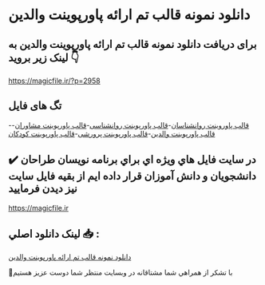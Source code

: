# دانلود نمونه قالب تم ارائه پاورپوینت والدین

## برای دریافت دانلود نمونه قالب تم ارائه پاورپوینت والدین به لینک زیر بروید 👇

https://magicfile.ir/?p=2958

## تگ های فایل

-[قالب پاوروینت روانشناسان](https://magicfile.ir/product/%d9%86%d9%85%d9%88%d9%86%d9%87-%d9%82%d8%a7%d9%84%d8%a8-%d8%aa%d9%85-%d8%a7%d8%b1%d8%a7%d8%a6%d9%87-%d9%be%d8%a7%d9%88%d8%b1%d9%be%d9%88%db%8c%d9%86%d8%aa-%d9%88%d8%a7%d9%84%d8%af%db%8c%d9%86/)-[قالب پاورپوینت روانشناسی](https://magicfile.ir/product/%d9%86%d9%85%d9%88%d9%86%d9%87-%d9%82%d8%a7%d9%84%d8%a8-%d8%aa%d9%85-%d8%a7%d8%b1%d8%a7%d8%a6%d9%87-%d9%be%d8%a7%d9%88%d8%b1%d9%be%d9%88%db%8c%d9%86%d8%aa-%d9%88%d8%a7%d9%84%d8%af%db%8c%d9%86/)-[قالب پاورپوینت مشاوران](https://magicfile.ir/product/%d9%86%d9%85%d9%88%d9%86%d9%87-%d9%82%d8%a7%d9%84%d8%a8-%d8%aa%d9%85-%d8%a7%d8%b1%d8%a7%d8%a6%d9%87-%d9%be%d8%a7%d9%88%d8%b1%d9%be%d9%88%db%8c%d9%86%d8%aa-%d9%88%d8%a7%d9%84%d8%af%db%8c%d9%86/)-[قالب پاورپوینت والدین](https://magicfile.ir/product/%d9%86%d9%85%d9%88%d9%86%d9%87-%d9%82%d8%a7%d9%84%d8%a8-%d8%aa%d9%85-%d8%a7%d8%b1%d8%a7%d8%a6%d9%87-%d9%be%d8%a7%d9%88%d8%b1%d9%be%d9%88%db%8c%d9%86%d8%aa-%d9%88%d8%a7%d9%84%d8%af%db%8c%d9%86/)-[قالب پاورپوینت پرورشی](https://magicfile.ir/product/%d9%86%d9%85%d9%88%d9%86%d9%87-%d9%82%d8%a7%d9%84%d8%a8-%d8%aa%d9%85-%d8%a7%d8%b1%d8%a7%d8%a6%d9%87-%d9%be%d8%a7%d9%88%d8%b1%d9%be%d9%88%db%8c%d9%86%d8%aa-%d9%88%d8%a7%d9%84%d8%af%db%8c%d9%86/)-[قالب پاورپوینت کودکان](https://magicfile.ir/product/%d9%86%d9%85%d9%88%d9%86%d9%87-%d9%82%d8%a7%d9%84%d8%a8-%d8%aa%d9%85-%d8%a7%d8%b1%d8%a7%d8%a6%d9%87-%d9%be%d8%a7%d9%88%d8%b1%d9%be%d9%88%db%8c%d9%86%d8%aa-%d9%88%d8%a7%d9%84%d8%af%db%8c%d9%86/)

## ✔️ در سايت فايل هاي ويژه اي براي برنامه نويسان طراحان دانشجويان و دانش آموزان قرار داده ايم از بقيه فايل سايت نيز ديدن فرماييد

https://magicfile.ir


## لينک دانلود اصلي 📥 :

[دانلود نمونه قالب تم ارائه پاورپوینت والدین](https://magicfile.ir/product/%d9%86%d9%85%d9%88%d9%86%d9%87-%d9%82%d8%a7%d9%84%d8%a8-%d8%aa%d9%85-%d8%a7%d8%b1%d8%a7%d8%a6%d9%87-%d9%be%d8%a7%d9%88%d8%b1%d9%be%d9%88%db%8c%d9%86%d8%aa-%d9%88%d8%a7%d9%84%d8%af%db%8c%d9%86/) 


🙏با تشکر از همراهي شما مشتاقانه در وبسایت منتظر شما دوست عزیز هستیم

